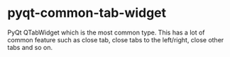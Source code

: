# pyqt-common-tab-widget
PyQt QTabWidget which is the most common type. This has a lot of common feature such as close tab, close tabs to the left/right, close other tabs and so on.
